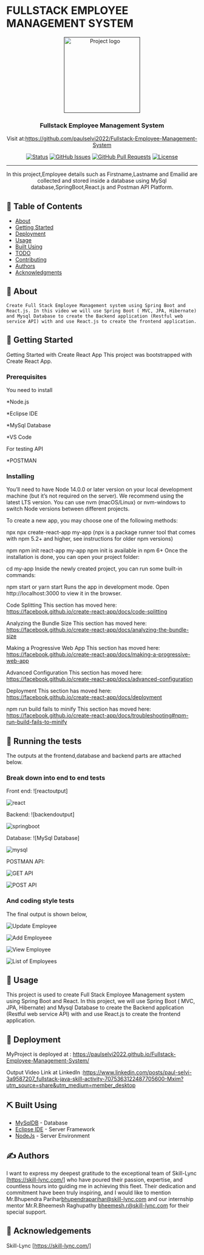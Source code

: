 # FULLSTACK EMPLOYEE MANAGEMENT SYSTEM

<p align="center">
  <a href="" rel="noopener">
 <img width=200px height=200px src="https://th.bing.com/th/id/OIP.FE1g7NN647ehEqGm0BAO4gHaHB?pid=ImgDet&rs=1" alt="Project logo"></a>
</p>

<h3 align="center">Fullstack Employee Management System</h3>

<div align="center">
  
 Visit at:https://github.com/paulselvi2022/Fullstack-Employee-Management-System
 

  [![Status](https://img.shields.io/badge/status-active-success.svg)]() 
  [![GitHub Issues](https://img.shields.io/github/issues/kylelobo/The-Documentation-Compendium.svg)](https://github.com/kylelobo/The-Documentation-Compendium/issues)
  [![GitHub Pull Requests](https://img.shields.io/github/issues-pr/kylelobo/The-Documentation-Compendium.svg)](https://github.com/kylelobo/The-Documentation-Compendium/pulls)
  [![License](https://img.shields.io/badge/license-MIT-blue.svg)](/LICENSE)

</div>

---

<p align="center">In this project,Employee details such as Firstname,Lastname and Emailid are collected and stored inside a database using MySql database,SpringBoot,React.js and Postman API Platform.
    <br> 
</p>

## 📝 Table of Contents
- [About](#about)
- [Getting Started](#getting_started)
- [Deployment](#deployment)
- [Usage](#usage)
- [Built Using](#built_using)
- [TODO](../TODO.md)
- [Contributing](../CONTRIBUTING.md)
- [Authors](#authors)
- [Acknowledgments](#acknowledgement)

## 🧐 About <a name = "about"></a>
    Create Full Stack Employee Management system using Spring Boot and React.js. In this video we will use Spring Boot ( MVC, JPA, Hibernate) and Mysql Database to create the Backend application (Restful web service API) with and use React.js to create the frontend application.

## 🏁 Getting Started <a name = "getting_started"></a>
Getting Started with Create React App
This project was bootstrapped with Create React App.

### Prerequisites
You need to install

  *Node.js
  
  *Eclipse IDE
  
  *MySql Database
    
  *VS Code
  
  For testing API
  
  *POSTMAN  
  


### Installing

You’ll need to have Node 14.0.0 or later version on your local development machine (but it’s not required on the server). We recommend using the latest LTS version. You can use nvm (macOS/Linux) or nvm-windows to switch Node versions between different projects.

To create a new app, you may choose one of the following methods:

npx
npx create-react-app my-app
(npx is a package runner tool that comes with npm 5.2+ and higher, see instructions for older npm versions)

npm
npm init react-app my-app
npm init <initializer> is available in npm 6+
Once the installation is done, you can open your project folder:

cd my-app
Inside the newly created project, you can run some built-in commands:

npm start or yarn start
Runs the app in development mode.
Open http://localhost:3000 to view it in the browser.

Code Splitting
This section has moved here: https://facebook.github.io/create-react-app/docs/code-splitting

Analyzing the Bundle Size
This section has moved here: https://facebook.github.io/create-react-app/docs/analyzing-the-bundle-size

Making a Progressive Web App
This section has moved here: https://facebook.github.io/create-react-app/docs/making-a-progressive-web-app

Advanced Configuration
This section has moved here: https://facebook.github.io/create-react-app/docs/advanced-configuration

Deployment
This section has moved here: https://facebook.github.io/create-react-app/docs/deployment

npm run build fails to minify
This section has moved here: https://facebook.github.io/create-react-app/docs/troubleshooting#npm-run-build-fails-to-minify

## 🔧 Running the tests <a name = "tests"></a>
The outputs at the frontend,database and backend parts are attached below.

### Break down into end to end tests
Front end:
![reactoutput]

![react](https://github.com/paulselvi2022/Fullstack-Employee-Management-System/assets/120387943/130e1364-7b8f-4b2d-95c2-ea072a0d54d4)

Backend:
![backendoutput]

![springboot](https://github.com/paulselvi2022/Fullstack-Employee-Management-System/assets/120387943/d75a33f0-3213-4084-814d-319fd358d104)


Database:
![MySql Database]

![mysql](https://github.com/paulselvi2022/Fullstack-Employee-Management-System/assets/120387943/aa5688f3-2920-4352-b520-499b25d1f78e)

POSTMAN API:

![GET API](https://github.com/paulselvi2022/Fullstack-Employee-Management-System/assets/120387943/acccdaa7-dc86-4c35-9a04-fd7f1e5dd1e9)

![POST API](https://github.com/paulselvi2022/Fullstack-Employee-Management-System/assets/120387943/a378c856-7265-4319-8792-aa9c05b455ea)


### And coding style tests
The final output is shown below,

![Update Employee](https://github.com/paulselvi2022/Fullstack-Employee-Management-System/assets/120387943/5fd0fb38-12e9-4247-add8-3b571c212b50)

![Add Employeee](https://github.com/paulselvi2022/Fullstack-Employee-Management-System/assets/120387943/f07a8c72-31d7-4c3c-b221-5664663051f9)

![View Employee](https://github.com/paulselvi2022/Fullstack-Employee-Management-System/assets/120387943/e858e189-212f-40af-96e8-3895146ba749)


![List of Employees](https://github.com/paulselvi2022/Fullstack-Employee-Management-System/assets/120387943/3ae2d53f-a314-437c-85cb-dcdb87261f05)



## 🎈 Usage <a name="usage"></a>

This project is used to create Full Stack Employee Management system using Spring Boot and React. In this project, we will use Spring Boot ( MVC, JPA, Hibernate) and Mysql Database to create the Backend application (Restful web service API) with and use React.js to create the frontend application.

## 🚀 Deployment <a name = "deployment"></a>

MyProject is deployed at : https://paulselvi2022.github.io/Fullstack-Employee-Management-System/

Output Video Link at LinkedIn :https://www.linkedin.com/posts/paul-selvi-3a9587207_fullstack-java-skill-activity-7075363122487705600-Mxim?utm_source=share&utm_medium=member_desktop

## ⛏️ Built Using <a name = "built_using"></a>
- [MySqlDB](https://www.mysql.com/products/workbench/) - Database
- [Eclipse IDE](https://www.eclipse.org/ide/) - Server Framework
- [NodeJs](https://nodejs.org/en/) - Server Environment

## ✍️ Authors <a name = "authors"></a>

I want to express my deepest gratitude to the exceptional team of Skill-Lync [https://skill-lync.com/] who have poured their passion, expertise, and countless hours into guiding me in achieving this fleet.
Their dedication and commitment have been truly inspiring, and I would like to mention Mr.Bhupendra Parihar<bhupendraparihar@skill-lync.com> and our internship mentor Mr.R.Bheemesh Raghupathy <bheemesh.r@skill-lync.com> for their special support.

## 🎉 Acknowledgements <a name = "acknowledgement"></a>

Skill-Lync [https://skill-lync.com/]
